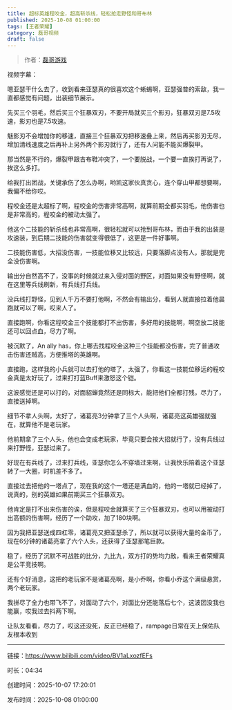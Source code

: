 ```yaml
---
title: 超标英雄程咬金，超高斩杀线，轻松抢走野怪和哥布林
published: 2025-10-08 01:00:00
tags: [王者荣耀]
category: 磊哥视频
draft: false
---
```



> 作者：[磊哥游戏](https://space.bilibili.com/268941858)

视频字幕：

嗯亚瑟干什么去了，收到看来亚瑟真的很喜欢这个蜥蜴啊，亚瑟强普的索敌，我一直都感觉有问题，出装细节展示。

先买三个羽毛，然后买三个狂暴双刃，不要开局就买三个影刃，狂暴双刃是7.5攻速，影刃也是7.5攻速。

魅影刃不会增加你的移速，直接三个狂暴双刃把移速叠上来，然后再买影刃无尽，增加清线速度之后再补上另外两个影刃就行了，还有人问能不能买爆裂甲。

那当然是不行的，爆裂甲跟吉布鞋冲突了，一个要脱战，一个要一直挨打再说了，挨这么多打。

给我打出团战，关键承伤了怎么办啊，哟凯这家伙真贪心，连个穿山甲都想要啊，我偏不给你哎。

程咬金还是太超标了啊，程咬金的伤害非常高啊，就算前期全都买羽毛，他伤害也是非常高的，程咬金的被动太强了。

他这个二技能的斩杀线也非常高啊，很轻松就可以抢到哥布林，而由于我的出装是攻速装，到后期二技能的伤害就变得很低了，这更是一件好事啊。

二技能伤害低，大招没伤害，一技能位移又比较远，只要落脚点没有人，那就是完全没伤害啊。

输出分自然高不了，没事的时候就过来入侵对面的野区，对面如果没有野怪啊，就在这里等兵线刷新，有兵线打兵线。

没兵线打野怪，见到人千万不要打他啊，不然会有输出分，看到人就直接拉着他晨跑就可以了啊，哎来人了。

直接跑啊，你看这程咬金三个技能都打不出伤害，多好用的技能啊，啊空放二技能还可以回点血，尽力了啊。

被沉默了，An ally has，你上哪去找程咬金这种三个技能都没伤害，完了普通攻击伤害还贼高，方便推塔的英雄啊。

直接跑，这样我的小兵就可以去打他的塔了，太强了，你看这一技能位移远的程咬金真是太好玩了，过来打打蓝Buff来激怒这个铠。

这波感觉还是可以打的，对面貂蝉竟然还是同标大，能把他们全都打残，尽力了，直接送掉啊。

细节不拿人头啊，太好了，诸葛亮3分钟拿了三个人头啊，诸葛亮这英雄强就强在，就算他不是老玩家。

他前期拿了三个人头，他也会变成老玩家，毕竟只要会按大招就行了，没有兵线过来打野怪，亚瑟过来了。

好现在有兵线了，过来打兵线，亚瑟你怎么不穿墙过来啊，让我快乐陪着这个亚瑟转了一大圈，时机差不多了。

直接过去把他的一塔点了，现在我的这个一塔还是满血的，他的一塔就已经掉了，说真的，别的英雄如果前期买三个狂暴双刃。

他肯定是打不出来伤害的诶，但是程咬金就算买了三个狂暴双刃，也可以用被动打出高额的伤害啊，经历了一个助攻，加了180块啊。

因为我把亚瑟送成四杠零，诸葛亮又把亚瑟杀了，所以就可以获得大量的金币了，现在6分钟的诸葛亮拿了六个人头，还获得了亚瑟那笔巨款。

稳了，经历了沉默不可战胜的比分，九比九，双方打的势均力敌，看来王者荣耀真是公平竞技啊。

还有个好消息，这把的老玩家不是诸葛亮啊，是小乔啊，你看小乔这个满级悬赏，两个老玩家。

我拼尽了全力也带飞不了，对面动了六个，对面比分还能落后七个，这波团没我也能赢，哎我过去抖两下啊。

让队友看看，尽力了，哎这还没死，反正已经稳了，rampage日常在天上保佑队友根本收到

---

链接：https://www.bilibili.com/video/BV1aLxozfEFs

时长：04:34

创建时间：2025-10-07 17:20:01

发布时间：2025-10-08 01:00:00
